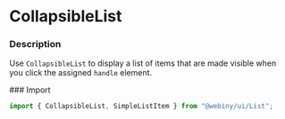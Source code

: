 # CollapsibleList

### Description
Use `CollapsibleList` to display a list of items that are made visible when you click the assigned `handle` element. 

### Import
```js
import { CollapsibleList, SimpleListItem } from "@webiny/ui/List";
```